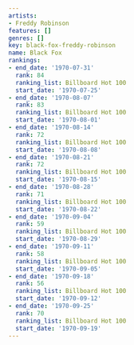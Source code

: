 ```yaml
---
artists:
- Freddy Robinson
features: []
genres: []
key: black-fox-freddy-robinson
name: Black Fox
rankings:
- end_date: '1970-07-31'
  rank: 84
  ranking_list: Billboard Hot 100
  start_date: '1970-07-25'
- end_date: '1970-08-07'
  rank: 83
  ranking_list: Billboard Hot 100
  start_date: '1970-08-01'
- end_date: '1970-08-14'
  rank: 72
  ranking_list: Billboard Hot 100
  start_date: '1970-08-08'
- end_date: '1970-08-21'
  rank: 72
  ranking_list: Billboard Hot 100
  start_date: '1970-08-15'
- end_date: '1970-08-28'
  rank: 71
  ranking_list: Billboard Hot 100
  start_date: '1970-08-22'
- end_date: '1970-09-04'
  rank: 59
  ranking_list: Billboard Hot 100
  start_date: '1970-08-29'
- end_date: '1970-09-11'
  rank: 58
  ranking_list: Billboard Hot 100
  start_date: '1970-09-05'
- end_date: '1970-09-18'
  rank: 56
  ranking_list: Billboard Hot 100
  start_date: '1970-09-12'
- end_date: '1970-09-25'
  rank: 70
  ranking_list: Billboard Hot 100
  start_date: '1970-09-19'
---
```


